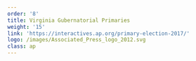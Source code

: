 ```yaml
---
order: '8'
title: Virginia Gubernatorial Primaries
weight: '15'
link: 'https://interactives.ap.org/primary-election-2017/'
logo: /images/Associated_Press_logo_2012.svg
class: ap
---
```




